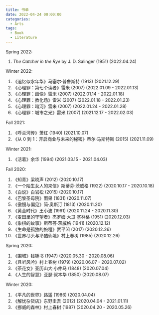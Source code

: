 ```yaml
---
title: 书单
date: 2022-04-24 00:00:00
categories:
  - Arts
tags:
  - Book
  - Literature
---
```


Spring 2022:

1. _The Catcher in the Rye_ by J. D. Salinger (1951)
   (2022.04.24)

Winter 2022:

1. 《追忆似水年华》马塞尔·普鲁斯特 (1913)
   (2021.12.29)
2. 《心理罪：第七个读者》雷米 (2007)
   (2022.01.09 - 2022.01.13)
3. 《心理罪：画像》雷米 (2007)
   (2022.01.14 - 2022.01.18)
4. 《心理罪：教化场》雷米 (2007)
   (2022.01.18 - 2022.01.23)
5. 《心理罪：暗河》雷米 (2007)
   (2022.01.24 - 2022.01.28)
6. 《心理罪：城市之光》雷米 (2007)
   (2021.12.17 - 2022.02.03)

Fall 2021:

1. 《呼兰河传》萧红 (1940)
   (2021.10.07)
2. 《从 0 到 1：开启商业与未来的秘密》蒂尔·马斯特斯 (2015)
   (2021.11.09)

Winter 2021:

1. 《活着》余华 (1994)
   (2021.03.15 - 2021.04.03)

Fall 2020:

1. 《知青》梁晓声 (2012)
   (2020.10.17)
2. 《一个陌生女人的来信》斯蒂芬·茨威格 (1922)
   (2020.10.17 - 2020.10.18)
3. 《白说》白岩松 (2015)
   (2020.10.17)
4. 《巴黎圣母院》雨果 (1831)
   (2020.11.07)
5. 《傲慢与偏见》简·奥斯汀 (1813)
   (2020.11.20)
6. 《黄金时代》王小波 (1991)
   (2020.11.24 - 2020.11.30)
7. 《麦田里的守望者》杰罗姆·大卫·塞林格 (1951)
   (2020.12.03)
8. 《象棋的故事》斯蒂芬·茨威格 (1941)
   (2020.12.12)
9. 《生命是孤独的旅程》贾平凹 (2017)
   (2020.12.26)
10. 《世界尽头与冷酷仙境》村上春树 (1985)
    (2020.12.26)

Spring 2020:

1. 《围城》钱锺书 (1947)
   (2020.05.30 - 2020.08.06)
2. 《且听风吟》村上春树 (1979)
   (2020.06.07 - 2020.07.02)
3. 《茶花女》亚历山大·小仲马 (1848)
   (2020.07.04)
4. 《人生的智慧》亚瑟·叔本华 (1850)
   (2020.08.07)

Winter 2020:

1. 《平凡的世界》路遥 (1986)
   (2020.04.04)
2. 《解忧杂货店》东野圭吾 (2012)
   (2020.04.04 - 2021.01.11)
3. 《挪威的森林》村上春树 (1987)
   (2020.04.20 - 2020.05.26)
